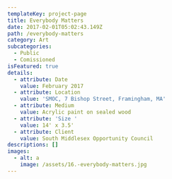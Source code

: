 ```yaml
---
templateKey: project-page
title: Everybody Matters
date: 2017-02-01T05:02:43.149Z
path: /everybody-matters
category: Art
subcategories:
  - Public
  - Comissioned
isFeatured: true
details:
  - attribute: Date
    value: February 2017
  - attribute: Location
    value: 'SMOC, 7 Bishop Street, Framingham, MA'
  - attribute: Medium
    value: Acrylic paint on sealed wood
  - attribute: 'Size '
    value: 14' x 3.5'
  - attribute: Client
    value: South Middlesex Opportunity Council
descriptions: []
images:
  - alt: a
    image: /assets/16.-everybody-matters.jpg
---
```


